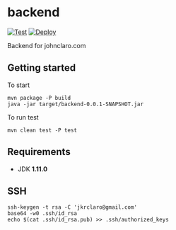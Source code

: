 # backend

[![Test](https://github.com/johnclaro/backend/actions/workflows/test.yml/badge.svg)](https://github.com/johnclaro/backend/actions/workflows/test.yml) [![Deploy](https://github.com/johnclaro/backend/actions/workflows/deploy.yml/badge.svg)](https://github.com/johnclaro/backend/actions/workflows/deploy.yml)

Backend for johnclaro.com

## Getting started

To start
```sh-session
mvn package -P build
java -jar target/backend-0.0.1-SNAPSHOT.jar
```

To run test
```sh-session
mvn clean test -P test
```

## Requirements

- JDK **1.11.0**

## SSH
```sh-session
ssh-keygen -t rsa -C 'jkrclaro@gmail.com'
base64 -w0 .ssh/id_rsa
echo $(cat .ssh/id_rsa.pub) >> .ssh/authorized_keys
```